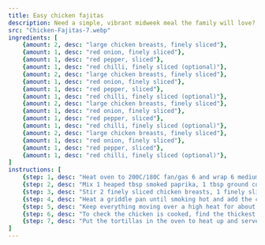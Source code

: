 ```yaml
---
title: Easy chicken fajitas
description: Need a simple, vibrant midweek meal the family will love? Put together these easy chicken fajitas and people can serve up their own DIY masterpiecesNeed a simple, vibrant midweek meal the family will love? Put together these easy chicken fajitas and people can serve up their own DIY masterpieces
src: "Chicken-Fajitas-7.webp"
ingredients: [
    {amount: 2, desc: "large chicken breasts, finely sliced"},
    {amount: 1, desc: "red onion, finely sliced"},
    {amount: 1, desc: "red pepper, sliced"},
    {amount: 1, desc: "red chilli, finely sliced (optional)"},
    {amount: 2, desc: "large chicken breasts, finely sliced"},
    {amount: 1, desc: "red onion, finely sliced"},
    {amount: 1, desc: "red pepper, sliced"},
    {amount: 1, desc: "red chilli, finely sliced (optional)"},
    {amount: 2, desc: "large chicken breasts, finely sliced"},
    {amount: 1, desc: "red onion, finely sliced"},
    {amount: 1, desc: "red pepper, sliced"},
    {amount: 1, desc: "red chilli, finely sliced (optional)"},
    {amount: 2, desc: "large chicken breasts, finely sliced"},
    {amount: 1, desc: "red onion, finely sliced"},
    {amount: 1, desc: "red pepper, sliced"},
    {amount: 1, desc: "red chilli, finely sliced (optional)"},
]
instructions: [
    {step: 1, desc: "Heat oven to 200C/180C fan/gas 6 and wrap 6 medium tortillas in foil."},
    {step: 2, desc: "Mix 1 heaped tbsp smoked paprika, 1 tbsp ground coriander, a pinch of ground cumin, 2 crushed garlic cloves, 4 tbsp olive oil, the juice of 1 lime and 4-5 drops Tabasco together in a bowl with a big pinch each of salt and pepper."},
    {step: 3, desc: "Stir 2 finely sliced chicken breasts, 1 finely sliced red onion, 1 sliced red pepper and 1 finely sliced red chilli, if using, into the marinade."},
    {step: 4, desc: "Heat a griddle pan until smoking hot and add the chicken and marinade to the pan."},
    {step: 5, desc: "Keep everything moving over a high heat for about 5 mins using tongs until you get a nice charred effect. If your griddle pan is small you may need to do this in two batches."},
    {step: 6, desc: "To check the chicken is cooked, find the thickest part and tear in half – if any part is still raw cook until done."},
    {step: 7, desc: "Put the tortillas in the oven to heat up and serve with the cooked chicken, a bag of mixed salad and one 230g tub of fresh salsa."},
]
---
```


